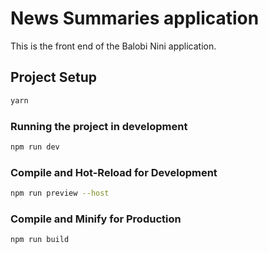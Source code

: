 <!-- @format -->
# News Summaries application

This is the front end of the Balobi Nini application.

## Project Setup

```sh
yarn
```

### Running the project in development

```sh
npm run dev
```

### Compile and Hot-Reload for Development

```sh
npm run preview --host 
```

### Compile and Minify for Production

```sh
npm run build
```
